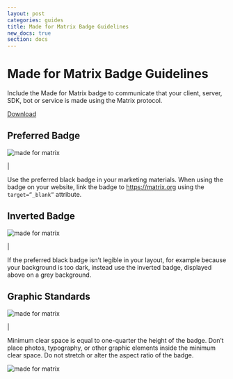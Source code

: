 ```yaml
---
layout: post
categories: guides
title: Made for Matrix Badge Guidelines
new_docs: true
section: docs
---
```

<style>
img {
    max-width: 30%;
}
img.approved {
    max-width: 55%;
}

@media only screen and ( max-width: 767px ) {
    img {
        max-width: 50%;
    }
    img.approved {
        max-width: 85%;
    }
}
</style>

# Made for Matrix Badge Guidelines

Include the Made for Matrix badge to communicate that your client, server, SDK, bot or service is made using the Matrix protocol.

<p><a class="recommend" href="https://drive.google.com/open?id=1VX-4R6nqKbKGZX0qS_k8QLzlzynJZIlu">Download</a></p>

## Preferred Badge

![made for matrix](/docs/projects/images//made-for-matrix.png)

|

Use the preferred black badge in your marketing materials. When using the badge on your website, link the badge to https://matrix.org using the `target=”_blank”` attribute.

## Inverted Badge

![made for matrix](/docs/projects/images//made-for-matrix-inverted.png)

|

If the preferred black badge isn’t legible in your layout, for example because your background is too dark, instead use the inverted badge, displayed above on a grey background.

## Graphic Standards

![made for matrix](/docs/projects/images//made-for-matrix-standards.png)

|

Minimum clear space is equal to one-quarter the height of the badge. Don’t place photos, typography, or other graphic elements inside the minimum clear space. Do not stretch or alter the aspect ratio of the badge.  

<img class="approved" src="/docs/projects/images//made-for-matrix-approved.png" alt="made for matrix">